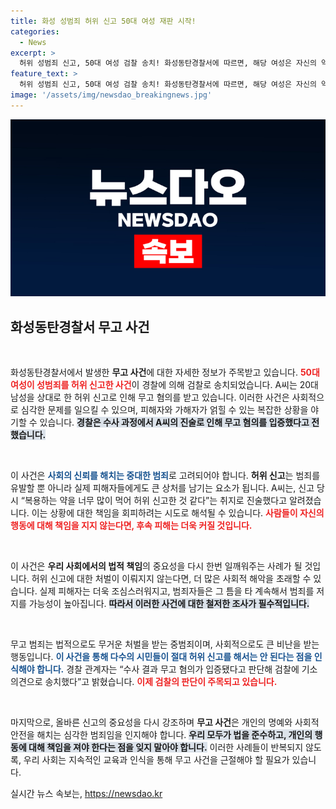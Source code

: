 ```yaml
---
title: 화성 성범죄 허위 신고 50대 여성 재판 시작!
categories:
  - News
excerpt: >
  허위 성범죄 신고, 50대 여성 검찰 송치! 화성동탄경찰서에 따르면, 해당 여성은 자신의 약물 남용으로 인해 식별할 수 없는 사고를 주장했으나, 허위 주장이 밝혀졌다. 진실은 어디에? 클릭을 통해 더 알아보세요!
feature_text: >
  허위 성범죄 신고, 50대 여성 검찰 송치! 화성동탄경찰서에 따르면, 해당 여성은 자신의 약물 남용으로 인해 식별할 수 없는 사고를 주장했으나, 허위 주장이 밝혀졌다. 진실은 어디에? 클릭을 통해 더 알아보세요!
image: '/assets/img/newsdao_breakingnews.jpg'
---
```


<p><img src="/assets/img/newsdao_breakingnews.jpg" alt="implanttips 속보" /></p>

<h2 data-ke-size="size26">화성동탄경찰서 무고 사건</h2>

<p data-ke-size="size16">&nbsp;</p>

<p>화성동탄경찰서에서 발생한 <b>무고 사건</b>에 대한 자세한 정보가 주목받고 있습니다. <b><span style="color: #ee2323;">50대 여성이 성범죄를 허위 신고한 사건</span></b>이 경찰에 의해 검찰로 송치되었습니다. A씨는 20대 남성을 상대로 한 허위 신고로 인해 무고 혐의를 받고 있습니다. 이러한 사건은 사회적으로 심각한 문제를 일으킬 수 있으며, 피해자와 가해자가 얽힐 수 있는 복잡한 상황을 야기할 수 있습니다. <b><span style="background-color: #21538527;">경찰은 수사 과정에서 A씨의 진술로 인해 무고 혐의를 입증했다고 전했습니다.</span></b> </p>

<p data-ke-size="size16">&nbsp;</p>

<p>이 사건은 <b><span style="color: #1a5490;">사회의 신뢰를 해치는 중대한 범죄</span></b>로 고려되어야 합니다. <b>허위 신고</b>는 범죄를 유발할 뿐 아니라 실제 피해자들에게도 큰 상처를 남기는 요소가 됩니다. A씨는, 신고 당시 “복용하는 약을 너무 많이 먹어 허위 신고한 것 같다”는 취지로 진술했다고 알려졌습니다. 이는 상황에 대한 책임을 회피하려는 시도로 해석될 수 있습니다. <b><span style="color: #ee2323;">사람들이 자신의 행동에 대해 책임을 지지 않는다면, 후속 피해는 더욱 커질 것입니다.</span></b></p>

<p data-ke-size="size16">&nbsp;</p>

<p>이 사건은 <b>우리 사회에서의 법적 책임</b>의 중요성을 다시 한번 일깨워주는 사례가 될 것입니다. 허위 신고에 대한 처벌이 이뤄지지 않는다면, 더 많은 사회적 해악을 초래할 수 있습니다. 실제 피해자는 더욱 조심스러워지고, 범죄자들은 그 틈을 타 계속해서 범죄를 저지를 가능성이 높아집니다. <b><span style="background-color: #21538527;">따라서 이러한 사건에 대한 철저한 조사가 필수적입니다.</span></b></p>

<p data-ke-size="size16">&nbsp;</p>

<p>무고 범죄는 법적으로도 무거운 처벌을 받는 중범죄이며, 사회적으로도 큰 비난을 받는 행동입니다. <b><span style="color: #1a5490;">이 사건을 통해 다수의 시민들이 절대 허위 신고를 해서는 안 된다는 점을 인식해야 합니다.</span></b> 경찰 관계자는 “수사 결과 무고 혐의가 입증됐다고 판단해 검찰에 기소 의견으로 송치했다”고 밝혔습니다. <b><span style="color: #ee2323;">이제 검찰의 판단이 주목되고 있습니다.</span></b></p>

<p data-ke-size="size16">&nbsp;</p>

<p>마지막으로, 올바른 신고의 중요성을 다시 강조하며 <b>무고 사건</b>은 개인의 명예와 사회적 안전을 해치는 심각한 범죄임을 인지해야 합니다. <b><span style="background-color: #21538527;">우리 모두가 법을 준수하고, 개인의 행동에 대해 책임을 져야 한다는 점을 잊지 말아야 합니다.</span></b> 이러한 사례들이 반복되지 않도록, 우리 사회는 지속적인 교육과 인식을 통해 무고 사건을 근절해야 할 필요가 있습니다.</p>
실시간 뉴스 속보는, <a href="https://newsdao.kr" rel="dofollow">https://newsdao.kr</a>


